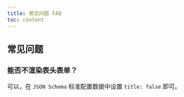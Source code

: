 ```yaml
---
title: 常见问题 FAQ
toc: content
---
```


## 常见问题

### 能否不渲染表头表单？

可以，在 `JSON Schema` 标准配置数据中设置 `title: false` 即可。

